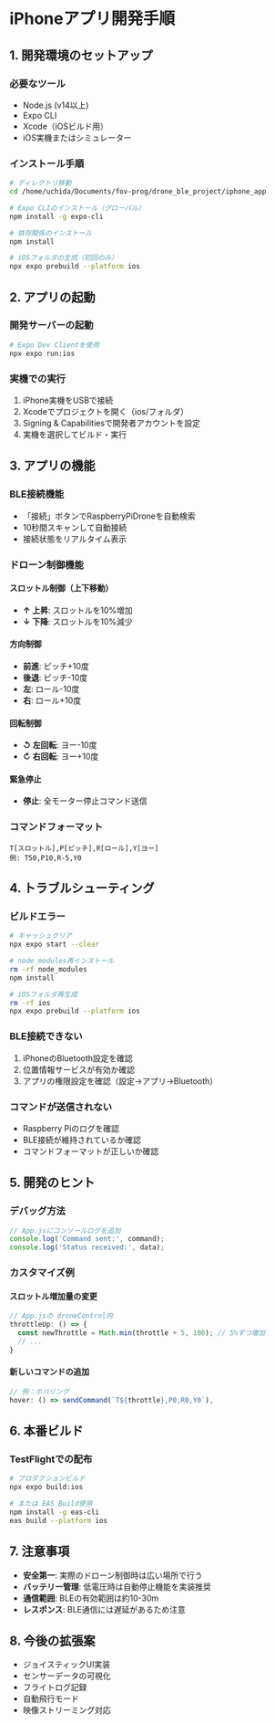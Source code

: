 # iPhoneアプリ開発手順

## 1. 開発環境のセットアップ

### 必要なツール
- Node.js (v14以上)
- Expo CLI
- Xcode（iOSビルド用）
- iOS実機またはシミュレーター

### インストール手順

```bash
# ディレクトリ移動
cd /home/uchida/Documents/fov-prog/drone_ble_project/iphone_app

# Expo CLIのインストール（グローバル）
npm install -g expo-cli

# 依存関係のインストール
npm install

# iOSフォルダの生成（初回のみ）
npx expo prebuild --platform ios
```

## 2. アプリの起動

### 開発サーバーの起動
```bash
# Expo Dev Clientを使用
npx expo run:ios
```

### 実機での実行
1. iPhone実機をUSBで接続
2. Xcodeでプロジェクトを開く（ios/フォルダ）
3. Signing & Capabilitiesで開発者アカウントを設定
4. 実機を選択してビルド・実行

## 3. アプリの機能

### BLE接続機能
- 「接続」ボタンでRaspberryPiDroneを自動検索
- 10秒間スキャンして自動接続
- 接続状態をリアルタイム表示

### ドローン制御機能

#### スロットル制御（上下移動）
- **↑ 上昇**: スロットルを10%増加
- **↓ 下降**: スロットルを10%減少

#### 方向制御
- **前進**: ピッチ+10度
- **後退**: ピッチ-10度
- **左**: ロール-10度
- **右**: ロール+10度

#### 回転制御
- **↺ 左回転**: ヨー-10度
- **↻ 右回転**: ヨー+10度

#### 緊急停止
- **停止**: 全モーター停止コマンド送信

### コマンドフォーマット
```
T[スロットル],P[ピッチ],R[ロール],Y[ヨー]
例: T50,P10,R-5,Y0
```

## 4. トラブルシューティング

### ビルドエラー
```bash
# キャッシュクリア
npx expo start --clear

# node_modules再インストール
rm -rf node_modules
npm install

# iOSフォルダ再生成
rm -rf ios
npx expo prebuild --platform ios
```

### BLE接続できない
1. iPhoneのBluetooth設定を確認
2. 位置情報サービスが有効か確認
3. アプリの権限設定を確認（設定→アプリ→Bluetooth）

### コマンドが送信されない
- Raspberry Piのログを確認
- BLE接続が維持されているか確認
- コマンドフォーマットが正しいか確認

## 5. 開発のヒント

### デバッグ方法
```javascript
// App.jsにコンソールログを追加
console.log('Command sent:', command);
console.log('Status received:', data);
```

### カスタマイズ例

#### スロットル増加量の変更
```javascript
// App.jsの droneControl内
throttleUp: () => {
  const newThrottle = Math.min(throttle + 5, 100); // 5%ずつ増加
  // ...
}
```

#### 新しいコマンドの追加
```javascript
// 例：ホバリング
hover: () => sendCommand(`T${throttle},P0,R0,Y0`),
```

## 6. 本番ビルド

### TestFlightでの配布
```bash
# プロダクションビルド
npx expo build:ios

# または EAS Build使用
npm install -g eas-cli
eas build --platform ios
```

## 7. 注意事項

- **安全第一**: 実際のドローン制御時は広い場所で行う
- **バッテリー管理**: 低電圧時は自動停止機能を実装推奨
- **通信範囲**: BLEの有効範囲は約10-30m
- **レスポンス**: BLE通信には遅延があるため注意

## 8. 今後の拡張案

- ジョイスティックUI実装
- センサーデータの可視化
- フライトログ記録
- 自動飛行モード
- 映像ストリーミング対応